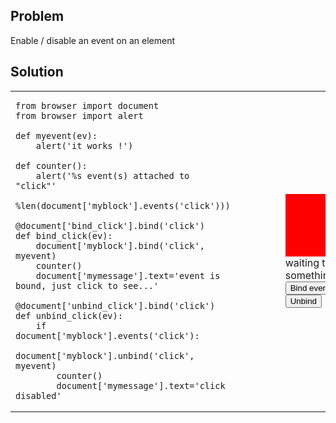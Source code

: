 Problem
-------

Enable / disable an event on an element


Solution
--------


<table>
<tr>
<td>

```exec_on_load
from browser import document
from browser import alert

def myevent(ev):
    alert('it works !')

def counter():
    alert('%s event(s) attached to "click"'
        %len(document['myblock'].events('click')))

@document['bind_click'].bind('click')
def bind_click(ev):
    document['myblock'].bind('click', myevent)
    counter()
    document['mymessage'].text='event is bound, just click to see...'

@document['unbind_click'].bind('click')
def unbind_click(ev):
    if document['myblock'].events('click'):
        document['myblock'].unbind('click', myevent)
        counter()
        document['mymessage'].text='click disabled'

```
</td>

<td style="padding-left:5em;">
<div id="myblock" style="width:100px; height:100px; background:red"></div>
<span id="mymessage">waiting to do something</span>
<div><button id="bind_click">Bind event</button>
<button id="unbind_click">Unbind</button>
</td>

</table>